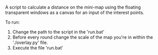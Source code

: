A script to calculate a distance on the mini-map using the floating transparent windows as a canvas for an input of the interest points.

To run:
1. Change the path to the script in the 'run.bat'
2. Before every round change the scale of the map you're in within the './overlay.py' file.
3. Execute the file 'run.bat'
